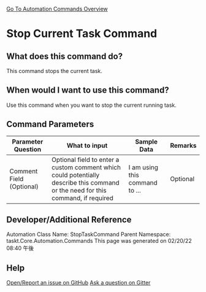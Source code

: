 <!--TITLE: Stop Current Task Command -->
<!-- SUBTITLE: a command in the Task Commands group. -->
[Go To Automation Commands Overview](/automation-commands.md)


# Stop Current Task Command


## What does this command do?
This command stops the current task.


## When would I want to use this command?
Use this command when you want to stop the current running task.


## Command Parameters
| Parameter Question   	| What to input  	|  Sample Data 	| Remarks  	|
| ---                    | ---               | ---           | ---       |
|Comment Field (Optional)|Optional field to enter a custom comment which could potentially describe this command or the need for this command, if required|I am using this command to ...|Optional|




## Developer/Additional Reference
Automation Class Name: StopTaskCommand
Parent Namespace: taskt.Core.Automation.Commands
This page was generated on 02/20/22 08:40 午後


## Help
[Open/Report an issue on GitHub](https://github.com/saucepleez/taskt/issues/new)
[Ask a question on Gitter](https://gitter.im/taskt-rpa/Lobby)
